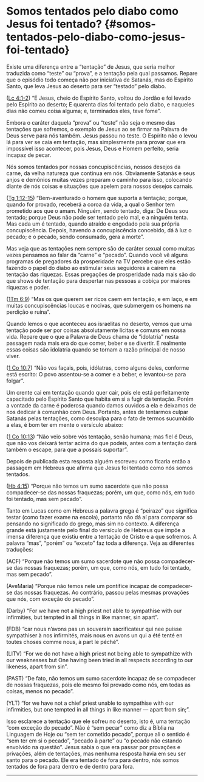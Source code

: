 # Somos tentados pelo diabo como Jesus foi tentado? {#somos-tentados-pelo-diabo-como-jesus-foi-tentado}

Existe uma diferença entre a “tentação” de Jesus, que seria melhor traduzida como “teste” ou “prova”, e a tentação pela qual passamos. Repare que o episódio todo começa não por iniciativa de Satanás, mas do Espírito Santo, que leva Jesus ao deserto para ser “testado” pelo diabo.

([Lc 4:1-2](http://bibliaonline.com.br/acf/lc/4/1-2)) “E Jesus, cheio do Espírito Santo, voltou do Jordão e foi levado pelo Espírito ao deserto; E quarenta dias foi tentado pelo diabo, e naqueles dias não comeu coisa alguma; e, terminados eles, teve fome”.

Embora o caráter daquela “prova” ou “teste” não seja o mesmo das tentações que sofremos, o exemplo de Jesus ao se firmar na Palavra de Deus serve para nós também. Jesus passou no teste. O Espírito não o levou lá para ver se caía em tentação, mas simplesmente para provar que era impossível isso acontecer, pois Jesus, Deus e Homem perfeito, seria incapaz de pecar.

Nós somos tentados por nossas concupiscências, nossos desejos da carne, da velha natureza que continua em nós. Obviamente Satanás e seus anjos e demônios muitas vezes preparam o caminho para isso, colocando diante de nós coisas e situações que apelem para nossos desejos carnais.

([Tg 1:12-15](http://bibliaonline.com.br/acf/tg/1/12-15)) “Bem-aventurado o homem que suporta a tentação; porque, quando for provado, receberá a coroa da vida, a qual o Senhor tem prometido aos que o amam. Ninguém, sendo tentado, diga: De Deus sou tentado; porque Deus não pode ser tentado pelo mal, e a ninguém tenta. Mas cada um é tentado, quando atraído e engodado pela sua própria concupiscência. Depois, havendo a concupiscência concebido, dá à luz o pecado; e o pecado, sendo consumado, gera a morte”.

Mas veja que as tentações nem sempre são de caráter sexual como muitas vezes pensamos ao falar da “carne” e “pecado”. Quando você vê alguns programas de pregadores da prosperidade na TV percebe que eles estão fazendo o papel do diabo ao estimular seus seguidores a caírem na tentação das riquezas. Essas pregações de prosperidade nada mais são do que shows de tentação para despertar nas pessoas a cobiça por maiores riquezas e poder.

([1Tm 6:9](http://bibliaonline.com.br/acf/1tm/6/9)) “Mas os que querem ser ricos caem em tentação, e em laço, e em muitas concupiscências loucas e nocivas, que submergem os homens na perdição e ruína”.

Quando lemos o que aconteceu aos israelitas no deserto, vemos que uma tentação pode ser por coisas absolutamente lícitas e comuns em nossa vida. Repare que o que a Palavra de Deus chama de “idolatria” nesta passagem nada mais era do que comer, beber e se divertir. E realmente essas coisas são idolatria quando se tornam a razão principal de nosso viver.

([1 Co 10:7](http://bibliaonline.com.br/acf/1co/10/7)) “Não vos façais, pois, idólatras, como alguns deles, conforme está escrito: O povo assentou-se a comer e a beber, e levantou-se para folgar”.

Um crente cai em tentação quando quer cair, pois ele está perfeitamente capacitado pelo Espírito Santo que habita em si a fugir da tentação. Porém a vontade da carne é poderosa quando damos ouvidos a ela e deixamos de nos dedicar à comunhão com Deus. Portanto, antes de tentarmos culpar Satanás pelas tentações, como desculpa para o fato de termos sucumbido a elas, é bom ter em mente o versículo abaixo:

([1 Co 10:13](http://bibliaonline.com.br/acf/1co/10/13)) “Não veio sobre vós tentação, senão humana; mas fiel é Deus, que não vos deixará tentar acima do que podeis, antes com a tentação dará também o escape, para que a possais suportar”.

Depois de publicada esta resposta alguém escreveu como ficaria então a passagem em Hebreus que afirma que Jesus foi tentado como nós somos tentados.

([Hb 4:15](http://bibliaonline.com.br/acf/hb/4/15)) “Porque não temos um sumo sacerdote que não possa compadecer-se das nossas fraquezas; porém, um que, como nós, em tudo foi tentado, mas sem pecado”.

Tanto em Lucas como em Hebreus a palavra grega é “peirazo” que significa testar (como fazer exame na escola), portanto não dá aí para comparar só pensando no significado do grego, mas sim no contexto. A diferença grande está justamente pelo final do versículo de Hebreus que impõe a imensa diferença que existiu entre a tentação de Cristo e a que sofremos. A palavra “mas”, “porém” ou “exceto” faz toda a diferença. Veja as diferentes traduções:

(ACF) “Porque não temos um sumo sacerdote que não possa compadecer-se das nossas fraquezas; porém, um que, como nós, em tudo foi tentado, mas sem pecado”.

(AveMaria) “Porque não temos nele um pontífice incapaz de compadecer-se das nossas fraquezas. Ao contrário, passou pelas mesmas provações que nós, com exceção do pecado”.

(Darby) “For we have not a high priest not able to sympathise with our infirmities, but tempted in all things in like manner, sin apart”.

(FDB) “car nous n’avons pas un souverain sacrificateur qui nee puisse sympathiser à nos infirmités, mais nous en avons un qui a été tenté en toutes choses comme nous, à part le péché”.

(LITV) “For we do not have a high priest not being able to sympathize with our weaknesses but One having been tried in all respects according to our likeness, apart from sin”.

(PAST) “De fato, não temos um sumo sacerdote incapaz de se compadecer de nossas fraquezas, pois ele mesmo foi provado como nós, em todas as coisas, menos no pecado”.

(YLT) “for we have not a chief priest unable to sympathise with our infirmities, but one tempted in all things in like manner — apart from sin;”.

Isso esclarece a tentação que ele sofreu no deserto, isto é, uma tentação “com exceção do pecado”. Não é “sem pecar” como diz a Bíblia na Linguagem de Hoje ou “sem ter cometido pecado”, porque ali o sentido é “sem ter em si o pecado”, “pecado à parte” ou “o pecado não estando envolvido na questão”. Jesus sabia o que era passar por provações e privações, além de tentações, mas nenhuma resposta havia em seu ser santo para o pecado. Ele era tentado de fora para dentro, nós somos tentados de fora para dentro e de dentro para fora.

*****